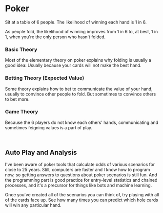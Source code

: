 # Poker

Sit at a table of 6 people. The likelihood of winning each hand is 1 in 6.

As people fold, the likelihood of winning improves from 1 in 6 to, at best, 1 in 1, when you're the only person who hasn't folded.

### Basic Theory
Most of the elementary theory on poker explains why folding is usually a good idea: Usually because your cards will not make the best hand.

### Betting Theory (Expected Value)
Some theory explains how to bet to communicate the value of your hand, usually to convince other people to fold. But sometimes to convince others to bet more.

### Game Theory
Because the 6 players do not know each others' hands, communicating and sometimes feigning values is a part of play.

<br />

## Auto Play and Analysis
I've been aware of poker tools that calculate odds of various scenarios for close to 25 years. Still, computers are faster and I know how to program now, so getting answers to questions about poker scenarios is still fun. And the programming part is good practice for entry-level statistics and chained processes, and it's a  precursor for things like bots and machine learning.

Once you've created all of the scenarios you can think of, try playing with all of the cards face up. See how many times you can predict which hole cards will win any particular hand.
